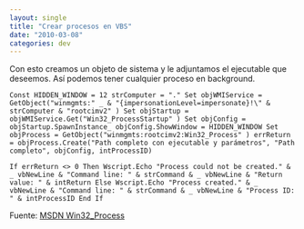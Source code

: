 ```yaml
---
layout: single
title: "Crear procesos en VBS"
date: "2010-03-08"
categories: dev
---
```


Con esto creamos un objeto de sistema y le adjuntamos el ejecutable que deseemos. Así podemos tener cualquier proceso en background.

`Const HIDDEN_WINDOW = 12 strComputer = "." Set objWMIService = GetObject("winmgmts:" _ & "{impersonationLevel=impersonate}!\" & strComputer & "rootcimv2" ) Set objStartup = objWMIService.Get("Win32_ProcessStartup" ) Set objConfig = objStartup.SpawnInstance_ objConfig.ShowWindow = HIDDEN_WINDOW Set objProcess = GetObject("winmgmts:rootcimv2:Win32_Process" ) errReturn = objProcess.Create("Path completo con ejecutable y parámetros", "Path completo", objConfig, intProcessID)`

`If errReturn <> 0 Then Wscript.Echo "Process could not be created." & _ vbNewLine & "Command line: " & strCommand & _ vbNewLine & "Return value: " & intReturn Else Wscript.Echo "Process created." & _ vbNewLine & "Command line: " & strCommand & _ vbNewLine & "Process ID: " & intProcessID End If`

Fuente: [MSDN Win32\_Process](https://msdn.microsoft.com/en-us/library/aa389388%28VS.85%29.aspx)
